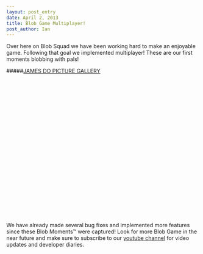 ```yaml
---
layout: post_entry
date: April 2, 2013
title: Blob Game Multiplayer!
post_author: Ian
---
```

Over here on Blob Squad we have been working hard to make an enjoyable game. Following that goal we implemented multiplayer! These are our first moments blobbing with pals!

#####[JAMES DO PICTURE GALLERY](http://imgur.com/a/ZUvrT/)

<object width="640" height="360"><param name="movie" value="//www.youtube.com/v/GNAaHn1Zzsg?hl=en_US&amp;version=3&amp;rel=0"></param><param name="allowFullScreen" value="true"></param><param name="allowscriptaccess" value="always"></param><embed src="//www.youtube.com/v/GNAaHn1Zzsg?hl=en_US&amp;version=3&amp;rel=0" type="application/x-shockwave-flash" width="640" height="360" allowscriptaccess="always" allowfullscreen="true"></embed></object>  

We have already made several bug fixes and implemented&nbsp;more features since these Blob Moments™ were captured! Look for more Blob Game in the near future and make sure to subscribe to our [youtube channel](http://www.youtube.com/PurdueSIGGD) for video updates and developer diaries.